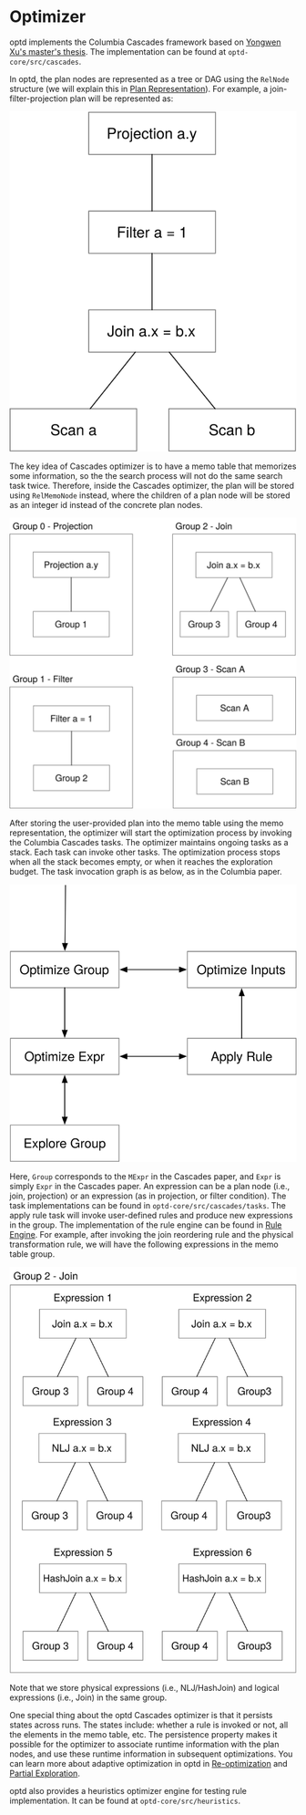 # Optimizer

optd implements the Columbia Cascades framework based on [Yongwen Xu's master's thesis](https://15721.courses.cs.cmu.edu/spring2019/papers/22-optimizer1/xu-columbia-thesis1998.pdf). The implementation can be found at `optd-core/src/cascades`.

In optd, the plan nodes are represented as a tree or DAG using the `RelNode` structure (we will explain this in [Plan Representation](./plan_repr.md)). For example, a join-filter-projection plan will be represented as:

![the original optd plan representation](./optd-cascades/optd-cascades-1.svg)

The key idea of Cascades optimizer is to have a memo table that memorizes some information, so the the search process will not do the same search task twice. Therefore, inside the Cascades optimizer, the plan will be stored using `RelMemoNode` instead, where the children of a plan node will be stored as an integer id instead of the concrete plan nodes.

![the memo table optd plan representation](./optd-cascades/optd-cascades-2.svg)

After storing the user-provided plan into the memo table using the memo representation, the optimizer will start the optimization process by invoking the Columbia Cascades tasks. The optimizer maintains ongoing tasks as a stack. Each task can invoke other tasks. The optimization process stops when all the stack becomes empty, or when it reaches the exploration budget. The task invocation graph is as below, as in the Columbia paper.

![the task invocation graph](./optd-cascades/optd-cascades-3.svg)

Here, `Group` corresponds to the `MExpr` in the Cascades paper, and `Expr` is simply `Expr` in the Cascades paper. An expression can be a plan node (i.e., join, projection) or an expression (as in projection, or filter condition). The task implementations can be found in `optd-core/src/cascades/tasks`. The apply rule task will invoke user-defined rules and produce new expressions in the group. The implementation of the rule engine can be found in [Rule Engine](./rule_engine.md). For example, after invoking the join reordering rule and the physical transformation rule, we will have the following expressions in the memo table group.

![apply rule](./optd-cascades/optd-cascades-4.svg)

Note that we store physical expressions (i.e., NLJ/HashJoin) and logical expressions (i.e., Join) in the same group.

One special thing about the optd Cascades optimizer is that it persists states across runs. The states include: whether a rule is invoked or not, all the elements in the memo table, etc. The persistence property makes it possible for the optimizer to associate runtime information with the plan nodes, and use these runtime information in subsequent optimizations. You can learn more about adaptive optimization in optd in [Re-optimization](./reoptimization.md) and [Partial Exploration](./partial_exploration.md).

optd also provides a heuristics optimizer engine for testing rule implementation. It can be found at `optd-core/src/heuristics`.
